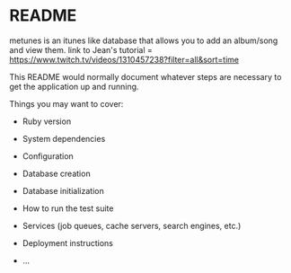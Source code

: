 # README

metunes is an itunes like database that allows you to add an album/song and view them.
link to Jean's tutorial = https://www.twitch.tv/videos/1310457238?filter=all&sort=time



This README would normally document whatever steps are necessary to get the
application up and running.

Things you may want to cover:

* Ruby version

* System dependencies

* Configuration

* Database creation

* Database initialization

* How to run the test suite

* Services (job queues, cache servers, search engines, etc.)

* Deployment instructions

* ...
